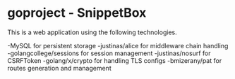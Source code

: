 # goproject - SnippetBox

This is a web application using the following technologies.

-MySQL for persistent storage
-justinas/alice for middleware chain handling
-golangcollege/sessions for session management
-justinas/nosurf for CSRFToken
-golang/x/crypto for handling TLS configs
-bmizerany/pat for routes generation and management
